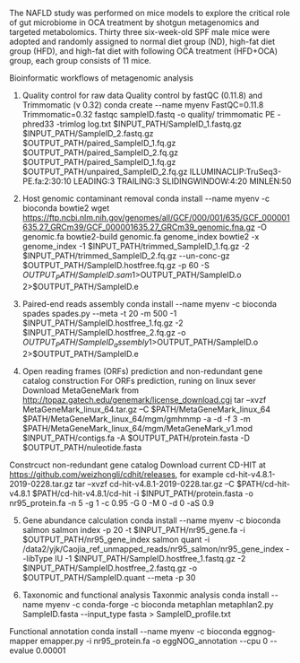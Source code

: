 The NAFLD study was performed on mice models to explore the critical role of gut microbiome in OCA treatment by shotgun metagenomics and targeted metabolomics. Thirty three six-week-old SPF male mice were adopted and randomly assigned to normal diet group (ND), high-fat diet group (HFD), and high-fat diet with following OCA treatment (HFD+OCA) group, each group consists of 11 mice.

Bioinformatic workflows of metagenomic analysis
1. Quality control for raw data
Quality control by fastQC (0.11.8) and Trimmomatic (v 0.32)
conda create --name myenv FastQC=0.11.8 Trimmomatic=0.32
fastqc sampleID.fastq -o quality/
trimmomatic PE -phred33 -trimlog log.txt $INPUT_PATH/SampleID_1.fastq.gz $INPUT_PATH/SampleID_2.fastq.gz $OUTPUT_PATH/paired_SampleID_1.fq.gz $OUTPUT_PATH/paired_SampleID_2.fq.gz $OUTPUT_PATH/paired_SampleID_1.fq.gz $OUTPUT_PATH/unpaired_SampleID_2.fq.gz ILLUMINACLIP:TruSeq3-PE.fa:2:30:10 LEADING:3 TRAILING:3 SLIDINGWINDOW:4:20 MINLEN:50

2. Host genomic contaminant removal
conda install --name myenv -c bioconda bowtie2
wget https://ftp.ncbi.nlm.nih.gov/genomes/all/GCF/000/001/635/GCF_000001635.27_GRCm39/GCF_000001635.27_GRCm39_genomic.fna.gz -O genomic.fa
bowtie2-build genomic.fa genome_index
bowtie2 -x genome_index -1 $INPUT_PATH/trimmed_SampleID_1.fq.gz -2 $INPUT_PATH/trimmed_SampleID_2.fq.gz --un-conc-gz $OUTPUT_PATH/SampleID.hostfree.fq.gz -p 60 -S $OUTPUT_PATH/SampleID.sam 1>$OUTPUT_PATH/SampleID.o 2>$OUTPUT_PATH/SampleID.e

3. Paired-end reads assembly
conda install --name myenv -c bioconda spades
spades.py --meta -t 20 -m 500 -1 $INPUT_PATH/SampleID.hostfree_1.fq.gz -2 $INPUT_PATH/SampleID.hostfree_2.fq.gz -o $OUTPUT_PATH/SampleID_assembly 1>$OUTPUT_PATH/SampleID.o 2>$OUTPUT_PATH/SampleID.e

4. Open reading frames (ORFs) prediction and non-redundant gene catalog construction
For ORFs prediction, runing on linux sever 
Download MetaGeneMark from http://topaz.gatech.edu/genemark/license_download.cgi 
tar –xvzf MetaGeneMark_linux_64.tar.gz –C $PATH/MetaGeneMark_linux_64   
$PATH/MetaGeneMark_linux_64/mgm/gmhmmp -a -d -f 3 -m $PATH/MetaGeneMark_linux_64/mgm/MetaGeneMark_v1.mod $INPUT_PATH/contigs.fa -A $OUTPUT_PATH/protein.fasta -D $OUTPUT_PATH/nuleotide.fasta

Constrcuct non-redundant gene catalog
Download current CD-HIT at https://github.com/weizhongli/cdhit/releases, for example cd-hit-v4.8.1-2019-0228.tar.gz
tar –xvzf cd-hit-v4.8.1-2019-0228.tar.gz –C $PATH/cd-hit-v4.8.1
$PATH/cd-hit-v4.8.1/cd-hit -i $INPUT_PATH/protein.fasta -o nr95_protein.fa -n 5 -g 1 -c 0.95 -G 0 -M 0 -d 0 -aS 0.9

5. Gene abundance calculation
conda install --name myenv -c bioconda salmon
salmon index -p 20 -t $INPUT_PATH/nr95_gene.fa -i $OUTPUT_PATH/nr95_gene_index
salmon quant -i /data2/yjk/Caojia_ref_unmapped_reads/nr95_salmon/nr95_gene_index --libType IU -1 $INPUT_PATH/SampleID.hostfree_1.fastq.gz -2 $INPUT_PATH/SampleID.hostfree_2.fastq.gz -o $OUTPUT_PATH/SampleID.quant --meta -p 30

6. Taxonomic and functional analysis
Taxonmic analysis
conda install --name myenv -c conda-forge -c bioconda metaphlan
metaphlan2.py SampleID.fasta  --input_type fasta > SampleID_profile.txt

Functional annotation
conda install --name myenv -c bioconda eggnog-mapper
emapper.py -i nr95_protein.fa -o eggNOG_annotation --cpu 0 --evalue 0.00001

